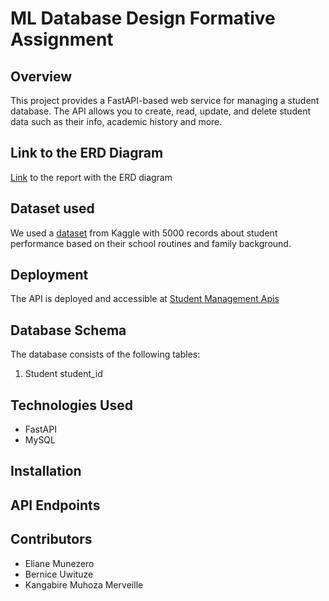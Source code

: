 # ML Database Design Formative Assignment

## Overview

This project provides a FastAPI-based web service for managing a student database. The API allows you to create, read, update, and delete student data such as their info, academic history and more.

## Link to the ERD Diagram
[Link](https://docs.google.com/document/d/1xDpYWynzNSU_wvh1TCrWlSaNk-pWvK2GxdJD9APbZBs/edit?usp=sharing) to the report with the ERD diagram

## Dataset used

We used a [dataset](https://www.kaggle.com/datasets/mahmoudelhemaly/students-grading-dataset) from Kaggle with 5000 records about student performance based on their school routines and family background.

## Deployment

The API is deployed and accessible at [Student Management Apis](https://ml-database-design.onrender.com)

## Database Schema

The database consists of the following tables:

  1. Student
     student_id

## Technologies Used

- FastAPI
- MySQL

## Installation

## API Endpoints

## Contributors

- Eliane Munezero
- Bernice Uwituze
- Kangabire Muhoza Merveille


